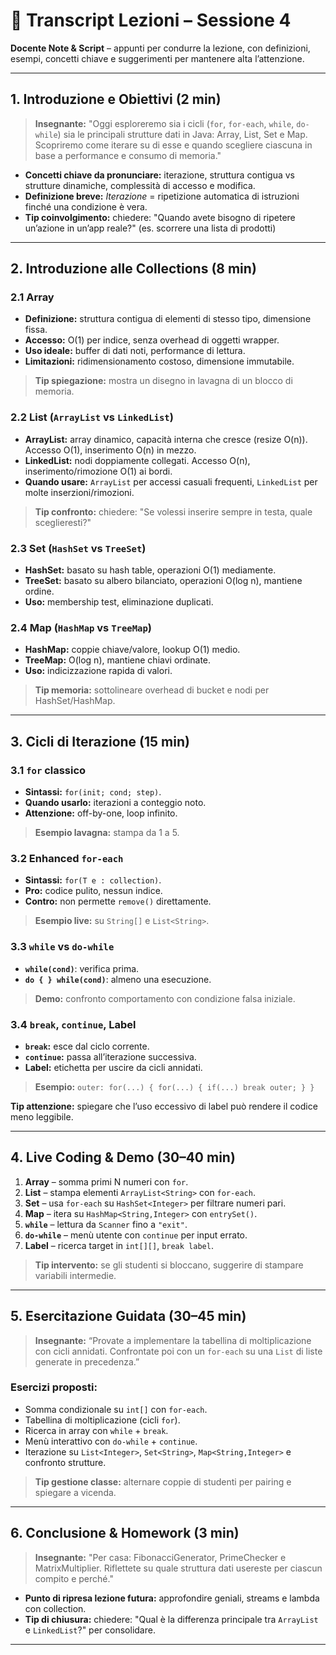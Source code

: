 # 📄 Transcript Lezioni – Sessione 4

**Docente Note & Script** – appunti per condurre la lezione, con definizioni, esempi, concetti chiave e suggerimenti per mantenere alta l’attenzione.

---

## 1. Introduzione e Obiettivi (2 min)

> **Insegnante:**
> "Oggi esploreremo sia i cicli (`for`, `for-each`, `while`, `do-while`) sia le principali strutture dati in Java: Array, List, Set e Map. Scopriremo come iterare su di esse e quando scegliere ciascuna in base a performance e consumo di memoria."

* **Concetti chiave da pronunciare:** iterazione, struttura contigua vs strutture dinamiche, complessità di accesso e modifica.
* **Definizione breve:** *Iterazione* = ripetizione automatica di istruzioni finché una condizione è vera.
* **Tip coinvolgimento:** chiedere: "Quando avete bisogno di ripetere un’azione in un’app reale?" (es. scorrere una lista di prodotti)

---

## 2. Introduzione alle Collections (8 min)

### 2.1 Array

* **Definizione:** struttura contigua di elementi di stesso tipo, dimensione fissa.
* **Accesso:** O(1) per indice, senza overhead di oggetti wrapper.
* **Uso ideale:** buffer di dati noti, performance di lettura.
* **Limitazioni:** ridimensionamento costoso, dimensione immutabile.

> **Tip spiegazione:** mostra un disegno in lavagna di un blocco di memoria.

### 2.2 List (`ArrayList` vs `LinkedList`)

* **ArrayList:** array dinamico, capacità interna che cresce (resize O(n)). Accesso O(1), inserimento O(n) in mezzo.
* **LinkedList:** nodi doppiamente collegati. Accesso O(n), inserimento/rimozione O(1) ai bordi.
* **Quando usare:** `ArrayList` per accessi casuali frequenti, `LinkedList` per molte inserzioni/rimozioni.

> **Tip confronto:** chiedere: "Se volessi inserire sempre in testa, quale sceglieresti?"

### 2.3 Set (`HashSet` vs `TreeSet`)

* **HashSet:** basato su hash table, operazioni O(1) mediamente.
* **TreeSet:** basato su albero bilanciato, operazioni O(log n), mantiene ordine.
* **Uso:** membership test, eliminazione duplicati.

### 2.4 Map (`HashMap` vs `TreeMap`)

* **HashMap:** coppie chiave/valore, lookup O(1) medio.
* **TreeMap:** O(log n), mantiene chiavi ordinate.
* **Uso:** indicizzazione rapida di valori.

> **Tip memoria:** sottolineare overhead di bucket e nodi per HashSet/HashMap.

---

## 3. Cicli di Iterazione (15 min)

### 3.1 `for` classico

* **Sintassi:** `for(init; cond; step)`.
* **Quando usarlo:** iterazioni a conteggio noto.
* **Attenzione:** off-by-one, loop infinito.

> **Esempio lavagna:** stampa da 1 a 5.

### 3.2 Enhanced `for-each`

* **Sintassi:** `for(T e : collection)`.
* **Pro:** codice pulito, nessun indice.
* **Contro:** non permette `remove()` direttamente.

> **Esempio live:** su `String[]` e `List<String>`.

### 3.3 `while` vs `do-while`

* **`while(cond)`**: verifica prima.
* **`do { } while(cond)`**: almeno una esecuzione.

> **Demo:** confronto comportamento con condizione falsa iniziale.

### 3.4 `break`, `continue`, Label

* **`break`:** esce dal ciclo corrente.
* **`continue`:** passa all’iterazione successiva.
* **Label:** etichetta per uscire da cicli annidati.

> **Esempio:** `outer: for(...) { for(...) { if(...) break outer; } }`

**Tip attenzione:** spiegare che l’uso eccessivo di label può rendere il codice meno leggibile.

---

## 4. Live Coding & Demo (30–40 min)

1. **Array** – somma primi N numeri con `for`.
2. **List** – stampa elementi `ArrayList<String>` con `for-each`.
3. **Set** – usa `for-each` su `HashSet<Integer>` per filtrare numeri pari.
4. **Map** – itera su `HashMap<String,Integer>` con `entrySet()`.
5. **`while`** – lettura da `Scanner` fino a `"exit"`.
6. **`do-while`** – menù utente con `continue` per input errato.
7. **Label** – ricerca target in `int[][]`, `break label`.

> **Tip intervento:** se gli studenti si bloccano, suggerire di stampare variabili intermedie.

---

## 5. Esercitazione Guidata (30–45 min)

> **Insegnante:** “Provate a implementare la tabellina di moltiplicazione con cicli annidati. Confrontate poi con un `for-each` su una `List` di liste generate in precedenza.”

### Esercizi proposti:

* Somma condizionale su `int[]` con `for-each`.
* Tabellina di moltiplicazione (cicli `for`).
* Ricerca in array con `while` + `break`.
* Menù interattivo con `do-while` + `continue`.
* Iterazione su `List<Integer>`, `Set<String>`, `Map<String,Integer>` e confronto strutture.

> **Tip gestione classe:** alternare coppie di studenti per pairing e spiegare a vicenda.

---

## 6. Conclusione & Homework (3 min)

> **Insegnante:**
> "Per casa: FibonacciGenerator, PrimeChecker e MatrixMultiplier. Riflettete su quale struttura dati usereste per ciascun compito e perché."

* **Punto di ripresa lezione futura:** approfondire geniali, streams e lambda con collection.
* **Tip di chiusura:** chiedere: "Qual è la differenza principale tra `ArrayList` e `LinkedList`?" per consolidare.

---
